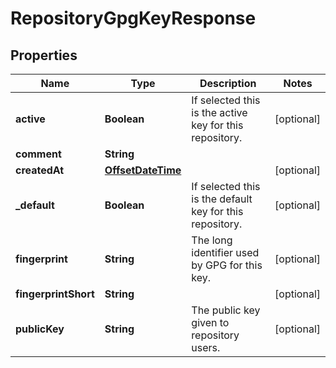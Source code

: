 
# RepositoryGpgKeyResponse

## Properties
Name | Type | Description | Notes
------------ | ------------- | ------------- | -------------
**active** | **Boolean** | If selected this is the active key for this repository. |  [optional]
**comment** | **String** |  | 
**createdAt** | [**OffsetDateTime**](OffsetDateTime.md) |  |  [optional]
**_default** | **Boolean** | If selected this is the default key for this repository. |  [optional]
**fingerprint** | **String** | The long identifier used by GPG for this key. |  [optional]
**fingerprintShort** | **String** |  |  [optional]
**publicKey** | **String** | The public key given to repository users. |  [optional]



